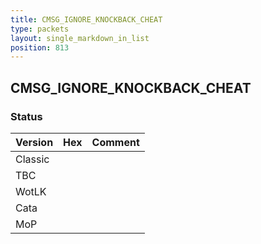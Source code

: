 ```yaml
---
title: CMSG_IGNORE_KNOCKBACK_CHEAT
type: packets
layout: single_markdown_in_list
position: 813
---
```


## CMSG_IGNORE_KNOCKBACK_CHEAT

### Status

Version | Hex | Comment
---------- | ---------- | ---------- 
Classic |  |  
TBC |  |  
WotLK |  |  
Cata |  |  
MoP |  |  